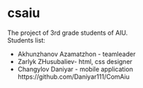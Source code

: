 # csaiu
The project of 3rd grade students of AIU.<br>
Students list:
<ul><li>Akhunzhanov Azamatzhon - teamleader</li>
<li>Zarlyk ZHusubaliev- html, css designer</li>
<li>Changylov Daniyar - mobile application https://github.com/Daniyar111/ComAiu</li>
</ul>
